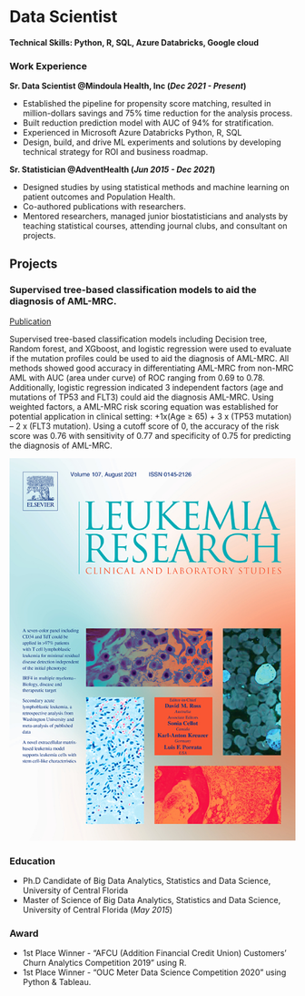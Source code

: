 # Data Scientist
#### Technical Skills: Python, R, SQL, Azure Databricks, Google cloud

### Work Experience
**Sr. Data Scientist @Mindoula Health, Inc (_Dec 2021 - Present_)**
- Established the pipeline for propensity score matching, resulted in million-dollars savings and 75% time reduction for the analysis process.
- Built reduction prediction model with AUC of 94% for stratification.
- Experienced in Microsoft Azure Databricks Python, R, SQL
- Design, build, and drive ML experiments and solutions by developing technical strategy for ROI and business roadmap.

**Sr. Statistician @AdventHealth (_Jun 2015 - Dec 2021_)**
- Designed studies by using statistical methods and machine learning on patient outcomes and Population Health.
- Co-authored publications with researchers.
- Mentored researchers, managed junior biostatisticians and analysts by teaching statistical courses, attending journal clubs, and consultant on projects.

## Projects
### Supervised tree-based classification models to aid the diagnosis of AML-MRC.
[Publication](https://doi.org/10.1016/j.leukres.2021.106701)

 Supervised tree-based classification models including Decision tree, Random forest, and XGboost, and logistic regression were used to evaluate if the mutation profiles could be used to aid the diagnosis of AML-MRC. All methods showed good accuracy in differentiating AML-MRC from non-MRC AML with AUC (area under curve) of ROC ranging from 0.69 to 0.78. Additionally, logistic regression indicated 3 independent factors (age and mutations of TP53 and FLT3) could aid the diagnosis AML-MRC. Using weighted factors, a AML-MRC risk scoring equation was established for potential application in clinical setting: +1x(Age ≥ 65) + 3 x (TP53 mutation) – 2 x (FLT3 mutation). Using a cutoff score of 0, the accuracy of the risk score was 0.76 with sensitivity of 0.77 and specificity of 0.75 for predicting the diagnosis of AML-MRC.
 
![Predict AML-MRC](/featured.jpg)
  
### Education
- Ph.D Candidate of Big Data Analytics, Statistics and Data Science, University of Central Florida
- Master of Science of Big Data Analytics, Statistics and Data Science, University of Central Florida (_May 2015_)

### Award
- 1st Place Winner - “AFCU (Addition Financial Credit Union) Customers’ Churn Analytics Competition 2019” using R.
- 1st Place Winner - “OUC Meter Data Science Competition 2020” using Python & Tableau.

